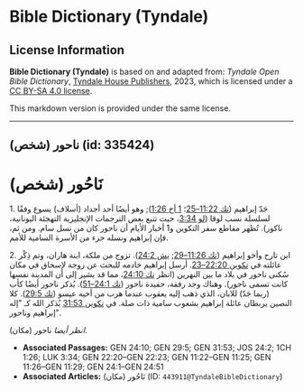 # Bible Dictionary (Tyndale)

## License Information

**Bible Dictionary (Tyndale)** is based on and adapted from: _Tyndale Open Bible Dictionary_, [Tyndale House Publishers](https://tyndaleopenresources.com/), 2023, which is licensed under a [CC BY-SA 4.0 license](https://creativecommons.org/licenses/by-sa/4.0/legalcode.en).

This markdown version is provided under the same license.



--------------------------------

## ناحور (شخص) (id: 335424)

نَاحُور (شخص)
=============

1\. جَدّ إبراهيم ([تك 11:22–25](https://ref.ly/Gen11:22-Gen11:25)؛ [1 أخ 1:26](https://ref.ly/1Chr1:26)); وهو أيضًا أحد أجداد (أسلاف) يسوع وفقًا لسلسلة نسب لوقا ([لو 3:34](https://ref.ly/Luke3:34)، حيث تتبع بعض الترجمات الإنجليزية التهجئة اليونانية، ناكور). تُظهر مقاطع سفر التكوين و1 أخبار الأيام أن ناحور كان من نسل سام. ومن ثم، فإن إبراهيم ونسله جزء من الأسرة السامية للأمم.

2\. ابن تارح وأخو إبراهيم ([تك 11:26–29](https://ref.ly/Gen11:26-Gen11:29); [يش 24:2](https://ref.ly/Josh24:2)). تزوج من ملكة، ابنة هاران، وتم ذِكْر عائلته في [تكوين 22:20–23](https://ref.ly/Gen22:20-Gen22:23). أرسل إبراهيم خادمه للبحث عن زوجة لإسحاق في مكان سُكنى ناحور في بلاد ما بين النهرين (انظر [تك 24:10](https://ref.ly/Gen24:10)، مما قد يشير إلى أن المدينة نفسها كانت تسمى ناحور). وهناك وجد رفقة، حفيدة ناحور ([تك 24:1–51](https://ref.ly/Gen24:1-Gen24:51)). يُذكر ناحور أيضًا كأب (ربما جَدّ) للابان، الذي ذهب إليه يعقوب عندما هرب من أخيه عيسو ([تك 29:5](https://ref.ly/Gen29:5)). كلا النصين يربطان عائلة إبراهيم بشعوب سامية ذات صلة. في [تكوين 31:53](https://ref.ly/Gen31:53) يُذكر الله كـ "إله إبراهيم وناحور".

*انظر أيضا* ناحور (مكان).

* **Associated Passages:** GEN 24:10; GEN 29:5; GEN 31:53; JOS 24:2; 1CH 1:26; LUK 3:34; GEN 22:20–GEN 22:23; GEN 11:22–GEN 11:25; GEN 11:26–GEN 11:29; GEN 24:1–GEN 24:51
* **Associated Articles:** نَاحُور (مكان) (ID: `443911@TyndaleBibleDictionary`)

